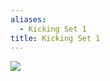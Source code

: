 ```yaml
---
aliases:
  - Kicking Set 1
title: Kicking Set 1
---
```

![](https://4.bp.blogspot.com/-xAkRZtPz6SE/XOQscAcgcUI/AAAAAAAADeI/cK28g86iqjk5C4pmgeXv9W8beJP3vVgHQCLcBGAs/s1600/kicking%2Bset%2B1.jpg)